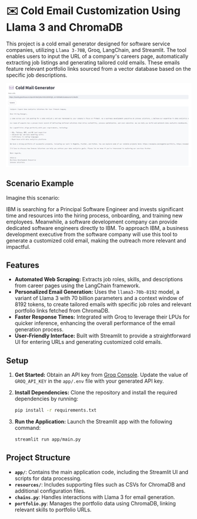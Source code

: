 # ✉️ Cold Email Customization Using Llama 3 and ChromaDB

This project is a cold email generator designed for software service companies, utilizing `Llama 3-70B`, Groq, LangChain, and Streamlit. The tool enables users to input the URL of a company's careers page, automatically extracting job listings and generating tailored cold emails. These emails feature relevant portfolio links sourced from a vector database based on the specific job descriptions.

![Project Screenshot](https://github.com/AtharvaChivate/Llama3-cold-email-customizer/blob/main/app/resource/image.png)

## Scenario Example

Imagine this scenario:

IBM is searching for a Principal Software Engineer and invests significant time and resources into the hiring process, onboarding, and training new employees. Meanwhile, a software development company can provide dedicated software engineers directly to IBM. To approach IBM, a business development executive from the software company will use this tool to generate a customized cold email, making the outreach more relevant and impactful.

## Features

- **Automated Web Scraping:** Extracts job roles, skills, and descriptions from career pages using the LangChain framework.
- **Personalized Email Generation:** Uses the `llama3-70b-8192` model, a variant of Llama 3 with 70 billion parameters and a context window of 8192 tokens, to create tailored emails with specific job roles and relevant portfolio links fetched from ChromaDB.
- **Faster Response Times:** Integrated with Groq to leverage their LPUs for quicker inference, enhancing the overall performance of the email generation process.
- **User-Friendly Interface:** Built with Streamlit to provide a straightforward UI for entering URLs and generating customized cold emails.

## Setup

1. **Get Started:** Obtain an API key from [Groq Console](https://console.groq.com/keys). Update the value of `GROQ_API_KEY` in the `app/.env` file with your generated API key.

2. **Install Dependencies:** Clone the repository and install the required dependencies by running:
    ```bash
    pip install -r requirements.txt
    ```

3. **Run the Application:** Launch the Streamlit app with the following command:
    ```bash
    streamlit run app/main.py
    ```

## Project Structure

- **`app/`**: Contains the main application code, including the Streamlit UI and scripts for data processing.
- **`resources/`**: Includes supporting files such as CSVs for ChromaDB and additional configuration files.
- **`chains.py`**: Handles interactions with Llama 3 for email generation.
- **`portfolio.py`**: Manages the portfolio data using ChromaDB, linking relevant skills to portfolio URLs.
